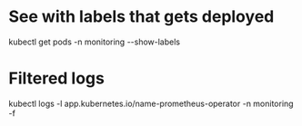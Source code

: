 # See with labels that gets deployed
 kubectl get pods -n monitoring --show-labels



# Filtered logs
kubectl logs -l app.kubernetes.io/name-prometheus-operator -n monitoring -f

